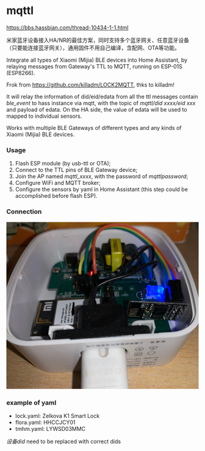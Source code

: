 # mqttl
https://bbs.hassbian.com/thread-10434-1-1.html

米家蓝牙设备接入HA/NR的最佳方案，同时支持多个蓝牙网关、任意蓝牙设备（只要能连接蓝牙网关），通用固件不用自己编译，含配网、OTA等功能。

Integrate all types of Xiaomi (Mijia) BLE devices into Home Assistant, by relaying messages from Gateway's TTL to MQTT, running on ESP-01S (ESP8266).

Frok from https://github.com/killadm/LOCK2MQTT, thks to killadm!

It will relay the information of did/eid/edata from all the ttl messages contain *ble_event* to hass instance via mqtt, with the topic of *mqttl/did xxxx/eid xxx* and payload of edata. 
On the HA side, the value of edata will be used to mapped to individual sensors.

Works with multiple BLE Gateways of different types and any kinds of Xiaomi (Mijia) BLE devices.

### Usage
1. Flash ESP module (by usb-ttl or OTA);
2. Connect to the TTL pins of BLE Gateway device;
3. Join the AP named *mqttl_xxxx*, with the password of *mqttlpassword*;
4. Configure WiFi and MQTT broker;
5. Configure the sensors by yaml in Home Assistant (this step could be accomplished before flash ESP).

### Connection
![Connection Of ESP module with BT GW](connection.png)

### example of yaml
- lock.yaml: Zelkova K1 Smart Lock
- flora.yaml: HHCCJCY01
- tmhm.yaml: LYWSD03MMC

*设备did* need to be replaced with correct dids
